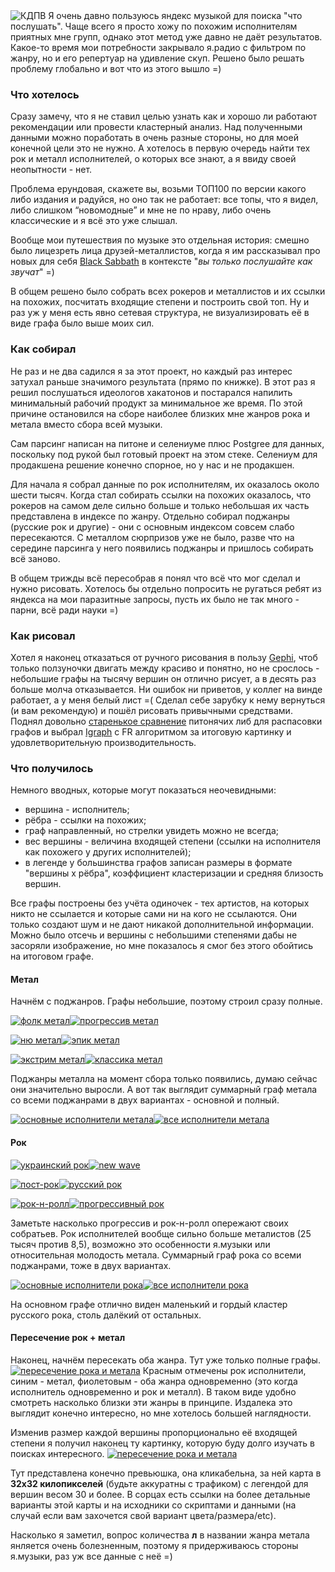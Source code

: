 <img src="https://habrastorage.org/web/413/ebc/8cd/413ebc8cd62745ae89c51b1b38dc58c9.png" alt="КДПВ"/>
Я очень давно пользуюсь яндекс музыкой для поиска "что послушать". Чаще всего я просто хожу по похожим исполнителям приятных мне групп, однако этот метод уже давно не даёт результатов.  Какое-то время мои потребности закрывало я.радио с фильтром по жанру, но и его репертуар на удивление скуп. Решено было решать проблему глобально и вот что из этого вышло =)
<cut />


<h3>Что хотелось</h3>
Сразу замечу, что я не ставил целью узнать как и хорошо ли работают рекомендации или провести кластерный анализ. Над полученными данными можно поработать в очень разные стороны, но для моей конечной цели это не нужно.
А хотелось в первую очередь найти тех рок и металл исполнителей, о которых все знают, а я ввиду своей неопытности - нет.

Проблема ерундовая, скажете вы, возьми ТОП100 по версии какого либо издания и радуйся, но оно так не работает: все топы, что я видел, либо слишком “новомодные” и мне не по нраву, либо очень классические и я всё это уже слышал.

Вообще мои путешествия по музыке это отдельная история: смешно было лицезреть лица  друзей-металлистов, когда я им рассказывал про новых для себя <a href="https://music.yandex.ru/artist/3276">Black Sabbath</a> в контексте "<i>вы только послушайте как звучат</i>" =)

В общем решено было собрать всех рокеров и металлистов и их ссылки на похожих, посчитать входящие степени и построить свой топ. Ну и раз уж у меня есть явно сетевая структура, не визуализировать её в виде графа было выше моих сил.


<h3>Как собирал</h3>
Не раз и не два садился я за этот проект, но каждый раз интерес затухал раньше значимого результата (прямо по книжке). В этот раз я решил послушаться идеологов хакатонов и постарался напилить минимальный рабочий продукт за минимальное же время. По этой причине остановился на сборе наиболее близких мне жанров рока и метала вместо сбора всей музыки.

Сам парсинг написан на питоне и селениуме плюс Postgree для данных, поскольку под рукой был готовый проект на этом стеке. Селениум для продакшена решение конечно спорное, но у нас и не продакшен.

Для начала я собрал данные по рок исполнителям, их оказалось около шести тысяч.
Когда стал собирать ссылки на похожих оказалось, что рокеров на самом деле сильно больше и только небольшая их часть представлена в индексе по жанру. Отдельно собирал поджанры (русские рок и другие) - они с основным индексом совсем слабо пересекаются.  С металлом сюрпризов уже не было, разве что на середине парсинга у него появились поджанры и пришлось собирать всё заново.

В общем трижды всё пересобрав я понял что всё что мог сделал и нужно рисовать.
Хотелось бы отдельно попросить не ругаться ребят из яндекса на мои паразитные запросы, пусть их было не так много - парни, всё ради науки =)


<h3>Как рисовал</h3>
Хотел я наконец отказаться от ручного рисования в пользу <a href="https://gephi.org/">Gephi</a>, чтоб только ползуночки двигать между красиво и понятно, но не срослось - небольшие графы на тысячу вершин он отлично рисует, а в десять раз больше молча отказывается. Ни ошибок ни приветов, у коллег на винде работает, а у меня белый лист =( Сделал себе зарубку к нему вернуться (и вам рекомендую) и пошёл рисовать привычными средствами.
Поднял довольно <a href="http://blog.esemi.ru/search/label/graph">старенькое сравнение</a> питонячих либ для распасовки графов и выбрал <a href="http://igraph.org/python/">Igraph</a> с FR алгоритмом за итоговую картинку и удовлетворительную производительность.


<h3>Что получилось</h3>
Немного вводных, которые могут показаться неочевидными:
<ul>
	<li>вершина - исполнитель;</li>
	<li>рёбра - ссылки на похожих;</li>
	<li>граф направленный, но стрелки увидеть можно не всегда;</li>
	<li>вес вершины - величина входящей степени (ссылки на исполнителя как похожего у других исполнителей);</li>
	<li>в легенде у большинства графов записан размеры в формате "вершины х рёбра", коэффициент кластеризации и средняя близость вершин.</li>
</ul>

Все графы построены без учёта одиночек - тех артистов, на которых никто не ссылается и которые сами ни на кого не ссылаются. Они только создают шум и не дают никакой дополнительной информации. Можно было отсечь и вершины с небольшими степенями дабы не засоряли изображение, но мне показалось я смог без этого обойтись на итоговом графе.

<h4>Метал</h4>
Начнём с поджанров. Графы небольшие, поэтому строил сразу полные.

<a href="https://habrastorage.org/web/015/7ce/90a/0157ce90ae8d488c8c3aa781e5d5978a.png" title="фолк метал"><img src="https://habrastorage.org/web/410/c1a/90c/410c1a90c12340baaceed5f53f5aeff7.png" alt="фолк метал"/></a><a href="https://habrastorage.org/web/257/2c1/f66/2572c1f66b5f4cc59abb3dfd104ffc76.png" title="прогрессив метал"><img src="https://habrastorage.org/web/8b9/365/2f4/8b93652f4c054b8a96704d39accf026e.png" alt="прогрессив метал"/></a>

<a href="https://habrastorage.org/web/7f6/c09/797/7f6c09797b314b8a8e989199adedef37.png" title="ню метал"><img src="https://habrastorage.org/web/1db/dea/120/1dbdea1201854cfb9d85f0084c241ce6.png" alt="ню метал"/></a><a href="https://habrastorage.org/web/c07/983/224/c0798322400342bf9e2cbbde28aee368.png" title="эпик метал"><img src="https://habrastorage.org/web/375/587/045/3755870455dc4802a96b3648784089d3.png" alt="эпик метал"/></a>

<a href="https://habrastorage.org/web/85d/413/f1e/85d413f1ebd343afb655fd96e2518c7a.png" title="экстрим метал"><img src="https://habrastorage.org/web/47e/87b/f5f/47e87bf5ffd944709c123c569831efc2.png" alt="экстрим метал"/></a><a href="https://habrastorage.org/web/870/2ac/6cc/8702ac6ccea5456ba5f387047bf40cfd.png" title="классика метал"><img src="https://habrastorage.org/web/42c/722/9a1/42c7229a19ef4995b96a320bb9738a98.png" alt="классика метал"/></a>

Поджанры металла на момент сбора только появились, думаю сейчас они значительно выросли.
А вот так выглядит суммарный граф метала со всеми поджанрами в двух вариантах - основной и полный.

<a href="https://habrastorage.org/web/212/756/64c/21275664cf3a48a08f0e39877e28fa89.png" title="основные исполнители метала"><img src="https://habrastorage.org/web/ab6/63a/2cc/ab663a2cc10347f4b76220f2e9641475.png" alt="основные исполнители метала"/></a><a href="https://habrastorage.org/web/eb6/40d/8ea/eb640d8eab1342fab156f0b226a14020.png" title="все исполнители метала"><img src="https://habrastorage.org/web/f96/f19/cb1/f96f19cb1e8946c58356eb59e5c682bf.png" alt="все исполнители метала"/></a>


<h4>Рок</h4>

<a href="https://habrastorage.org/web/b7c/ab7/cd2/b7cab7cd2b464349a7da65f8620243d7.png" title="украинский рок"><img src="https://habrastorage.org/web/368/615/27b/36861527b34b4dfca79b4809fc526a07.png" alt="украинский рок"/></a><a href="https://habrastorage.org/web/6b8/bdf/466/6b8bdf4661204955bd7a66ce3fe12c5a.png" title="new wave"><img src="https://habrastorage.org/web/11e/9fe/157/11e9fe15727c4e11a12ce54176203320.png" alt="new wave"/></a>

<a href="https://habrastorage.org/web/c9b/15e/19b/c9b15e19b03d4f11a46e0cadfe79eaf7.png" title="пост-рок"><img src="https://habrastorage.org/web/b35/442/4c7/b354424c7f104c3f9a9383f327abaa3c.png" alt="пост-рок"/></a><a href="https://habrastorage.org/web/24e/7b2/7cd/24e7b27cdd7f49c0bd4a8cd9168e1575.png" title="русский рок"><img src="https://habrastorage.org/web/a00/1ad/27d/a001ad27d2114dc38c0507fb0b2885ed.png" alt="русский рок"/></a>

<a href="https://habrastorage.org/web/46a/5e2/805/46a5e2805ea84b13a4e6433176732f24.png" title="рок-н-ролл"><img src="https://habrastorage.org/web/6f9/9c6/570/6f99c65702a2488a8c1890a02f97b0e2.png" alt="рок-н-ролл"/></a><a href="https://habrastorage.org/web/de3/2ac/945/de32ac9456934a41ab0cfb3db31bd049.png" title="прогрессивный рок"><img src="https://habrastorage.org/web/ce1/ab2/bc3/ce1ab2bc3c8440e4912422c94724d963.png" alt="прогрессивный рок"/></a>

Заметьте насколько прогрессив и рок-н-ролл опережают своих собратьев. Рок исполнителей вообще сильно больше металистов (25 тысяч против 8,5), возможно это особенности я.музыки или относительная молодость метала.
Суммарный граф рока со всеми поджанрами, тоже в двух вариантах.

<a href="https://habrastorage.org/web/2c4/7dd/81d/2c47dd81d64c47a6859710b1bc1cbca5.png" title="основные исполнители рока"><img src="https://habrastorage.org/web/420/8bb/d11/4208bbd1112e4b81aa53d2bc5986a5de.png" alt="основные исполнители рока"/></a><a href="https://habrastorage.org/web/7a8/b6c/999/7a8b6c999d8140b9912ca209220550bd.png" title="все исполнители рока"><img src="https://habrastorage.org/web/5a2/dc4/5e4/5a2dc45e43e746bd87bd90729ac0c2e4.png" alt="все исполнители рока"/></a>

На основном графе отлично виден маленький и гордый кластер русского рока, столь далёкий от остальных.


<h4>Пересечение рок + метал</h4>
Наконец, начнём пересекать оба жанра. Тут уже только полные графы.
<a href="ТОДО" title="пересечение рока и метала"><img src="https://habrastorage.org/web/10b/664/843/10b664843d5b479580170938aeaa2a14.png" alt="пересечение рока и метала"/></a>
Красным отмечены рок исполнители, синим - метал, фиолетовым - оба жанра одновременно (это когда исполнитель одновременно и рок и металл). В таком виде удобно смотреть насколько близки эти жанры в принципе. Издалека это выглядит конечно интересно, но мне хотелось большей наглядности.

Изменив размер каждой вершины пропорционально её входящей степени я получил наконец ту картинку, которую буду долго изучать в поисках интересного.
<a href="ТОДО" title="пересечение рока и метала"><img src="https://habrastorage.org/web/89d/8a3/808/89d8a38086484d619dfba7f3f060367d.png" alt="пересечение рока и метала"/></a>

Тут представлена конечно превьюшка, она кликабельна, за ней карта в <b>32х32 килопикселей</b> (будьте аккуратны с трафиком) с легендой для вершин весом 30 и более. В сорцах есть ссылки на более детальные варианты этой карты и на исходники со скриптами и данными (на случай если вам захочется свой вариант цвета/размера/etc).




Насколько я заметил, вопрос количества <b>л</b><i></i> в названии жанра метала янляется очень болезненным, поэтому я придерживаюсь стороны я.музыки, раз уж все данные с неё =)
